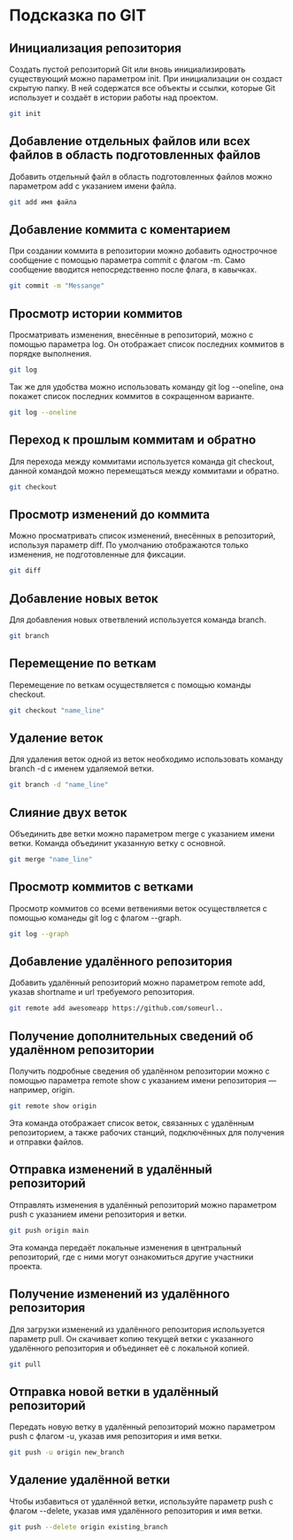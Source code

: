 # Подсказка по GIT

## Инициализация репозитория

Создать пустой репозиторий Git или вновь инициализировать существующий можно параметром init. При инициализации он создаст скрытую папку. В ней содержатся все объекты и ссылки, которые Git использует и создаёт в истории работы над проектом.

```sh
git init
```

## Добавление отдельных файлов или всех файлов в область подготовленных файлов

Добавить отдельный файл в область подготовленных файлов можно параметром add с указанием имени файла.

```sh
git add имя файла 
```

## Добавление коммита с коментарием

При создании коммита в репозитории можно добавить однострочное сообщение с помощью параметра commit с флагом -m. Само сообщение вводится непосредственно после флага, в кавычках.

```sh
git commit -m "Messange"
```

## Просмотр истории коммитов 

Просматривать изменения, внесённые в репозиторий, можно с помощью параметра log. Он отображает список последних коммитов в порядке выполнения.

```sh
git log
```

Так же для удобства можно использовать команду git log --oneline, она покажет список последних коммитов в сокращенном варианте.

```sh
git log --oneline
```

## Переход к прошлым коммитам и обратно 

Для перехода между коммитами используется команда git checkout, данной командой можно перемещаться между коммитами и обратно.

```sh
git checkout
```

## Просмотр изменений до коммита

Можно просматривать список изменений, внесённых в репозиторий, используя параметр diff. По умолчанию отображаются только изменения, не подготовленные для фиксации.

```sh
git diff
```

## Добавление новых веток 

Для добавления новых ответвлений используется команда branch.

```sh
git branch
```

## Перемещение по веткам 

Перемещение по веткам осуществляется с помощью команды checkout.

```sh
git checkout "name_line"
```

## Удаление веток

Для удаления веток одной из веток необходимо использовать команду branch -d с именем удаляемой ветки.

```sh
git branch -d "name_line"
```

## Слияние двух веток

Объединить две ветки можно параметром merge с указанием имени ветки. Команда объединит указанную ветку с основной.

```sh
git merge "name_line"
```

## Просмотр коммитов с ветками

Просмотр коммитов со всеми ветвениями веток осуществляется с помощью команеды git log с флагом --graph.

```sh
git log --graph
```

## Добавление удалённого репозитория

Добавить удалённый репозиторий можно параметром remote add, указав shortname и url требуемого репозитория.

```sh
git remote add awesomeapp https://github.com/someurl..
```

## Получение дополнительных сведений об удалённом репозитории

Получить подробные сведения об удалённом репозитории можно с помощью параметра remote show с указанием имени репозитория — например, origin.

```sh
git remote show origin
```

Эта команда отображает список веток, связанных с удалённым репозиторием, а также рабочих станций, подключённых для получения и отправки файлов.

## Отправка изменений в удалённый репозиторий

Отправлять изменения в удалённый репозиторий можно параметром push с указанием имени репозитория и ветки.

```sh
git push origin main
```

Эта команда передаёт локальные изменения в центральный репозиторий, где с ними могут ознакомиться другие участники проекта.

## Получение изменений из удалённого репозитория

Для загрузки изменений из удалённого репозитория используется параметр pull. Он скачивает копию текущей ветки с указанного удалённого репозитория и объединяет её с локальной копией.

```sh
git pull
```

## Отправка новой ветки в удалённый репозиторий

Передать новую ветку в удалённый репозиторий можно параметром push с флагом -u, указав имя репозитория и имя ветки.

```sh
git push -u origin new_branch
```

## Удаление удалённой ветки

Чтобы избавиться от удалённой ветки, используйте параметр push с флагом --delete, указав имя удалённого репозитория и имя ветки.

```sh
git push --delete origin existing_branch
```
